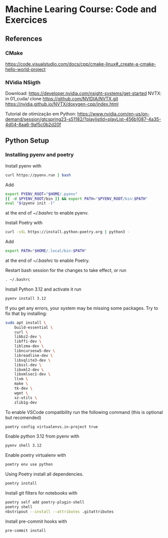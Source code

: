 # Machine Learing Course: Code and Exercices

## References

### CMake
https://code.visualstudio.com/docs/cpp/cmake-linux#_create-a-cmake-hello-world-project

### NVidia NSigth
Download: https://developer.nvidia.com/nsight-systems/get-started
NVTX: in 01_cuda/ clone https://github.com/NVIDIA/NVTX.git
https://nvidia.github.io/NVTX/doxygen-cpp/index.html

Tutorial de otimização em Python: https://www.nvidia.com/en-us/on-demand/session/gtcspring23-s51182/?playlistId=playList-456b1087-4a35-4d04-8aa6-9af5c0b2d20f


## Python Setup

### Installing pyenv and poetry

Install pyenv with
```sh
curl https://pyenv.run | bash
```

Add
```bash
export PYENV_ROOT="$HOME/.pyenv"
[[ -d $PYENV_ROOT/bin ]] && export PATH="$PYENV_ROOT/bin:$PATH"
eval "$(pyenv init -)"
```
at the end of *~/.bashrc* to enable pyenv.

Install Poetry with
```sh
curl -sSL https://install.python-poetry.org | python3 -
```
Add
```bash
export PATH="$HOME/.local/bin:$PATH"
```
at the end of *~/.bashrc* to enable Poetry.

Restart bash session for the changes to take effect, or run
```sh
. ~/.bashrc
```

Install Python 3.12 and activate it run
```sh
pyenv install 3.12
```
If you get any errors, your system may be missing some packages. Try to fix that by installing:
```sh
sudo apt install \
    build-essential \
    curl \
    libbz2-dev \
    libffi-dev \
    liblzma-dev \
    libncursesw5-dev \
    libreadline-dev \
    libsqlite3-dev \
    libssl-dev \
    libxml2-dev \
    libxmlsec1-dev \
    llvm \
    make \
    tk-dev \
    wget \
    xz-utils \
    zlib1g-dev
```

To enable VSCode compatibility run the following command (this is optional but recomended)
```sh
poetry config virtualenvs.in-project true
```

Enable python 3.12 from pyenv with
```sh
pyenv shell 3.12
```

Enable poetry virtualenv with
```sh
poetry env use python
```
Using Poetry install all dependencies.
```sh
poetry install
```

Install git filters for notebooks with
```sh
poetry self add poetry-plugin-shell
poetry shell
nbstripout --install --attributes .gitattributes
```

Install pre-commit hooks with
```sh
pre-commit install
```
